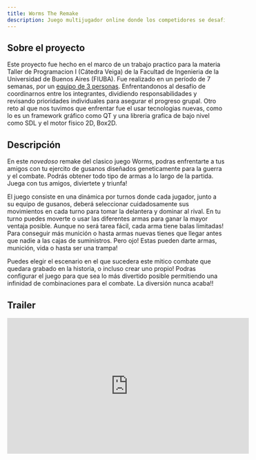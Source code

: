 ```yaml
---
title: Worms The Remake
description: Juego multijugador online donde los competidores se desafian a muerte, luchando por la gloria y el honor de ser el vencedor.
---
```


## Sobre el proyecto

Este proyecto fue hecho en el marco de un trabajo practico para la materia Taller de  Programacion I (Cátedra Veiga) de la Facultad de Ingenieria de la Universidad de Buenos Aires  (FIUBA).
Fue realizado en un período de 7 semanas, por un [equipo de 3 personas](nosotros.html). Enfrentandonos al desafío de coordinarnos entre los integrantes, dividiendo responsabilidades y revisando prioridades individuales para asegurar el progreso grupal. Otro reto al que nos tuvimos que enfrentar fue el usar tecnologias nuevas, como lo es un framework gráfico como QT y una libreria grafica de bajo nivel como SDL y el motor físico 2D, Box2D.


## Descripción

<!-- Jumitas, La curiosidad mato al gato... -->
En este *novedoso* remake del clasico juego Worms, podras enfrentarte a tus amigos con tu ejercito de gusanos diseñados geneticamente para la guerra y el combate.
Podrás obtener todo tipo de armas a lo largo de la partida. Juega con tus amigos, diviertete y triunfa!

El juego consiste en una dinámica por turnos donde cada jugador, junto a su equipo de gusanos, deberá seleccionar cuidadosamente sus movimientos en cada turno para tomar la delantera y dominar al rival. En tu turno puedes moverte o usar las diferentes armas para ganar la mayor ventaja posible. Aunque no será tarea fácil, cada arma tiene balas limitadas! Para conseguir más munición o hasta armas nuevas tienes que llegar antes que nadie a las cajas de suministros. Pero ojo! Estas pueden darte armas, munición, vida o hasta ser una trampa!

Puedes elegir el escenario en el que sucedera este mitico combate que quedara grabado en la historia, o incluso crear uno propio! Podras configurar el juego para que sea lo más divertido posible permitiendo una infinidad de combinaciones para el combate. La diversión nunca acaba!!

## Trailer

<iframe width="560" height="315" src="https://www.youtube.com/watch?v=HWhLbQu02Hc" title="YouTube video player" frameborder="0" allow="accelerometer; clipboard-write; encrypted-media; gyroscope; picture-in-picture; web-share" allowfullscreen></iframe>
